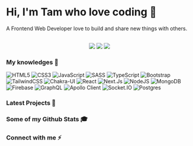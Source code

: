 <h1><strong>Hi, I'm Tam who love coding</strong> 👋</a></h1>
A Frontend Web Developer love to build and share new things with others.

<br />
<br />

<p align="center">
  <img src="https://komarev.com/ghpvc/?username=igdev116">
  <img src="https://shields.io/github/stars/igdev116">
  <img src="https://img.shields.io/github/followers/igdev116">
</p>

### **My knowledges 📖**

![HTML5](https://img.shields.io/badge/HTML5-%23E34F26.svg?style=flat-square&logo=html5&logoColor=white)
![CSS3](https://img.shields.io/badge/CSS3-%231572B6.svg?style=flat-square&logo=css3&logoColor=white)
![JavaScript](https://img.shields.io/badge/JavaScript-%23323330.svg?style=flat-square&logo=javascript&logoColor=%23F7DF1E)
![SASS](https://img.shields.io/badge/SASS-hotpink.svg?style=flat-square&logo=SASS&logoColor=white)
![TypeScript](https://img.shields.io/badge/TypeScript-%23007ACC.svg?style=flat-square&logo=typescript&logoColor=white)
![Bootstrap](https://img.shields.io/badge/Bootstrap-%23712cf9.svg?style=flat-square&logo=bootstrap&logoColor=white)
![TailwindCSS](https://img.shields.io/badge/TailwindCSS-%2338B2AC.svg?style=flat-square&logo=tailwind-css&logoColor=white)
![Chakra-UI](https://img.shields.io/badge/Chakra--UI-319795?style=flat&logo=chakra-ui&logoColor=white)
![React](https://img.shields.io/badge/ReactJS-%2320232a.svg?style=flat-square&logo=react&logoColor=%2361DAFB)
![Next.Js](https://img.shields.io/badge/Next.js-black?style=flat-square&logo=next.js&logoColor=white)
![NodeJS](https://img.shields.io/badge/Node.js-6DA55F?style=flat-square&logo=node.js&logoColor=white)
![MongoDB](https://img.shields.io/badge/MongoDB-%234ea94b.svg?style=flat-square&logo=mongodb&logoColor=white)
![Firebase](https://img.shields.io/badge/Firebase-%23039BE5.svg?style=flat-square&logo=firebase)
![GraphQL](https://img.shields.io/badge/-GraphQL-E10098?style=flat-square&logo=graphql&logoColor=white)
![Apollo Client](https://img.shields.io/badge/Apollo-white?style=flat-square&logo=apollo-graphql&logoColor=black)
![Socket.IO](https://img.shields.io/badge/Socket.IO-black.svg?style=flat-square&logo=socket.io&logoColor=white)
![Postgres](https://img.shields.io/badge/PostgreSQL-%23316192.svg?style=flat-square&logo=postgresql&logoColor=white)

### **Latest Projects 🚀**

### **Some of my Github Stats 🎓**

### **Connect with me ⚡**

<!-- <a href="https://www.linkedin.com/in/hu%E1%BB%B3nh-minh-h%C6%B0ng-08ab9a1ba/" target="_blank"><img src="https://img.shields.io/badge/LinkedIn-%230077B5.svg?&style=flat-square&logo=linkedin&logoColor=white" alt="LinkedIn"></a>
<a href="https://www.youtube.com/channel/UCtMA-IpVPoFIg1Psf5x1-fQ" target="_blank"><img src="https://img.shields.io/youtube/channel/views/UCtMA-IpVPoFIg1Psf5x1-fQ?color=FF514E&label=Youtube&logo=youtube&logoColor=FF514E&style=flat-square" alt="LinkedIn"></a>
<a href="https://www.facebook.com/hung1162/" target="_blank"><img src="https://img.shields.io/badge/Facebook-%231877F2.svg?&style=flat-square&logo=facebook&logoColor=white" alt="Facebook"></a> -->
